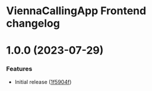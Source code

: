 # ViennaCallingApp Frontend changelog

# 1.0.0 (2023-07-29)


### Features

* Initial release ([1f5904f](https://github.com/ViennaCallingApp/frontend/commit/1f5904fda0f06ab19bb85f3232937eafb2bb165b))
